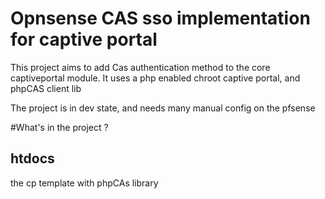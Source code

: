 # Opnsense CAS sso implementation for captive portal

This project aims to add Cas authentication method to the core captiveportal module.
It uses a php enabled chroot captive portal, and phpCAS client lib

The project is in dev state, and needs many manual config on the pfsense

#What's in the project ?

## htdocs
the cp template with phpCAs library

##